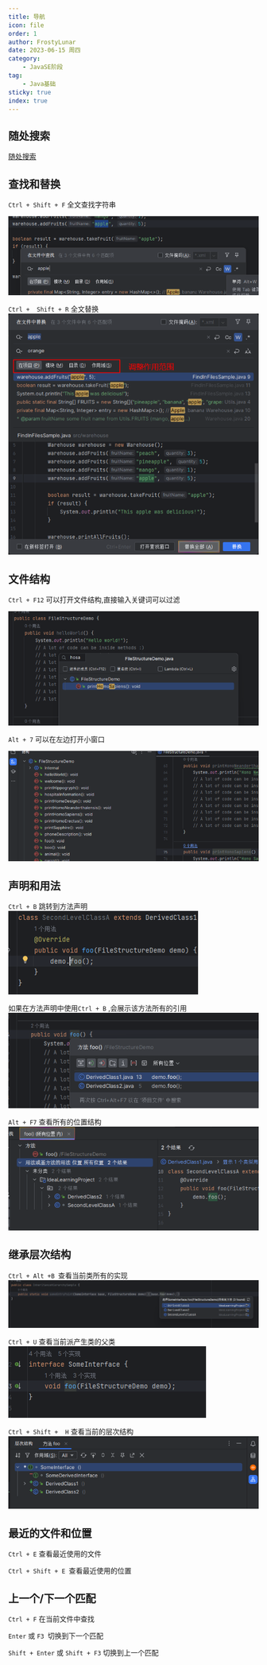 ```yaml
---
title: 导航
icon: file
order: 1
author: FrostyLunar
date: 2023-06-15 周四
category:
	- JavaSE阶段
tag:
	- Java基础
sticky: true
index: true
---
```



## 随处搜索

[随处搜索](../01_基本操作/基本操作.md#随处搜索)

## 查找和替换

`Ctrl + Shift + F` 全文查找字符串

![](./assets/image-20230421140500391.png)

`Ctrl +  Shift + R` 全文替换
![](./assets/image-20230421140612140.png)

## 文件结构

`Ctrl + F12` 可以打开文件结构,直接输入关键词可以过滤

![](./assets/image-20230421140738790.png)

`Alt + 7`  可以在左边打开小窗口

![](./assets/image-20230421140843538.png)

## 声明和用法

`Ctrl + B`  跳转到方法声明
![](./assets/image-20230421141038959.png)


如果在方法声明中使用`Ctrl + B`  ,会展示该方法所有的引用
![](./assets/image-20230421141027910.png)


`Alt + F7` 查看所有的位置结构
![](./assets/image-20230421141105529.png)


## 继承层次结构

`Ctrl + Alt +B `查看当前类所有的实现
![](./assets/image-20230421141224244.png)

`Ctrl + U` 查看当前派产生类的父类
![](./assets/image-20230421141408772.png)

`Ctrl + Shift +  H` 查看当前的层次结构
![](./assets/image-20230421141337164.png)

## 最近的文件和位置

`Ctrl + E` 查看最近使用的文件

`Ctrl + Shift + E `查看最近使用的位置

## 上一个/下一个匹配

`Ctrl + F` 在当前文件中查找

`Enter` 或 `F3 `切换到下一个匹配

`Shift + Enter`  或 `Shift + F3` 切换到上一个匹配